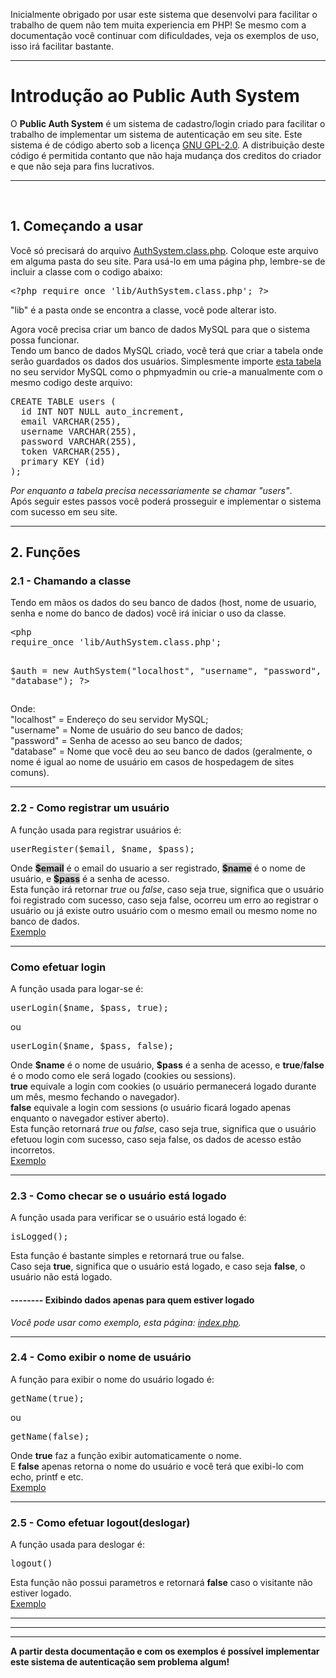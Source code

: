 Inicialmente obrigado por usar este sistema que desenvolvi para facilitar o trabalho de quem não tem muita experiencia em PHP!
Se mesmo com a documentação você continuar com dificuldades, veja os exemplos de uso, isso irá facilitar bastante.

---------------------------------------------------------
<h1>Introdução ao Public Auth System</h1>
O <b>Public Auth System</b> é um sistema de cadastro/login criado para facilitar o trabalho de implementar um sistema de autenticação em seu site. Este sistema é de código aberto sob a licença <a href="http://opensource.org/licenses/GPL-2.0">GNU GPL-2.0</a>. A distribuição deste código é permitida contanto que não haja mudança dos creditos do criador e que não seja para fins lucrativos.
<hr>
<br>
<h2>1. Começando a usar</h2>
Você só precisará do arquivo <a href="https://github.com/DMZK/public-auth-system/blob/master/src/lib/AuthSystem.class.php">AuthSystem.class.php</a>.
Coloque este arquivo em alguma pasta do seu site. Para usá-lo em uma página php, lembre-se de incluir a classe com o codigo abaixo:
<pre>&lt;?php require_once 'lib/AuthSystem.class.php'; ?&gt;</pre>
"lib" é a pasta onde se encontra a classe, você pode alterar isto.
  
Agora você precisa criar um banco de dados MySQL para que o sistema possa funcionar.<br>
Tendo um banco de dados MySQL criado, você terá que criar a tabela onde serão guardados os dados dos usuários. Simplesmente importe <a href="https://github.com/DMZK/public-auth-system/blob/master/src/sql/table.sql">esta tabela</a> no seu servidor MySQL como o phpmyadmin ou crie-a manualmente com o mesmo codigo deste arquivo:
<pre>
CREATE TABLE users (
  id INT NOT NULL auto_increment,
  email VARCHAR(255),
  username VARCHAR(255),
  password VARCHAR(255),
  token VARCHAR(255),
  primary KEY (id)
);
</pre>
<em>Por enquanto a tabela precisa necessariamente se chamar "users"</em>.<br>
Após seguir estes passos você poderá prosseguir e implementar o sistema com sucesso em seu site.
<hr>

<h2>2. Funções</h2>
<h3>2.1 - Chamando a classe</h3>
Tendo em mãos os dados do seu banco de dados (host, nome de usuario, senha e nome do banco de dados) você irá iniciar o uso da classe.
<pre>
&lt;php
require_once 'lib/AuthSystem.class.php';

$auth = new AuthSystem("localhost", "username", "password", "database");
?&gt;
</pre>
Onde: <br>
"localhost" = Endereço do seu servidor MySQL;<br>
"username" = Nome de usuário do seu banco de dados;<br>
"password" = Senha de acesso ao seu banco de dados;<br>
"database" = Nome que você deu ao seu banco de dados (geralmente, o nome é igual ao nome de usuário em casos de hospedagem de sites comuns).<br><hr>
<h3>2.2 - Como registrar um usuário</h3>
A função usada para registrar usuários é:
<pre>userRegister($email, $name, $pass); </pre>
Onde <b style="background:rgba(0,0,0,0.2)">$email</b> é o email do usuario a ser registrado, <b style="background:rgba(0,0,0,0.2)">$name</b> é o nome de usuário, e <b style="background:rgba(0,0,0,0.2)">$pass</b> é a senha de acesso.<br>Esta função irá retornar <i>true</i> ou <i>false</i>, caso seja true, significa que o usuário foi registrado com sucesso, caso seja false, ocorreu um erro ao registrar o usuário ou já existe outro usuário com o mesmo email ou mesmo nome no banco de dados.<br>
<a href="https://github.com/DMZK/public-auth-system/blob/master/examples/register.php">Exemplo</a><br>
<hr>
<h3>Como efetuar login</h3>
A função usada para logar-se é:
<pre>userLogin($name, $pass, true);</pre>ou<pre>userLogin($name, $pass, false);</pre>
Onde <b>$name</b> é o nome de usuário, <b>$pass</b> é a senha de acesso, e <b>true</b>/<b>false</b> é o modo como ele será logado (cookies ou sessions).<br><b>true</b> equivale a login com cookies (o usuário permanecerá logado durante um mês, mesmo fechando o navegador).<br><b>false</b> equivale a login com sessions (o usuário ficará logado apenas enquanto o navegador estiver aberto).<br>
Esta função retornará <i>true</i> ou <i>false</i>, caso seja true, significa que o usuário efetuou login com sucesso, caso seja false, os dados de acesso estão incorretos.<br>
<a href="https://github.com/DMZK/public-auth-system/blob/master/examples/login.php">Exemplo</a><br>
<hr>
<h3>2.3 - Como checar se o usuário está logado</h3>
A função usada para verificar se o usuário está logado é:
<pre>isLogged();</pre>
Esta função é bastante simples e retornará true ou false.<br>Caso seja <b>true</b>, significa que o usuário está logado, e caso seja <b>false</b>, o usuário não está logado.
<h4>-------- Exibindo dados apenas para quem estiver logado</h4>
<em>Você pode usar como exemplo, esta página: <a href="https://github.com/DMZK/public-auth-system/blob/master/examples/index.php">index.php</a>.</em><br>
<hr>
<h3>2.4 - Como exibir o nome de usuário</h3>
A função para exibir o nome do usuário logado é:
<pre>getName(true);</pre>ou<pre>getName(false);</pre>
Onde <b>true</b> faz a função exibir automaticamente o nome.<br>E <b>false</b> apenas retorna o nome do usuário e você terá que exibi-lo com echo, printf e etc.<br>
<a href="https://github.com/DMZK/public-auth-system/blob/master/examples/index.php">Exemplo</a><br>
<hr>
<h3>2.5 - Como efetuar logout(deslogar)</h3>
A função usada para deslogar é:
<pre>logout()</pre>
Esta função não possui parametros e retornará <b>false</b> caso o visitante não estiver logado.<br>
<a href="https://github.com/DMZK/public-auth-system/blob/master/examples/sair.php">Exemplo</a><br>
<hr><hr><hr>
<b>A partir desta documentação e com os exemplos é possível implementar este sistema de autenticação sem problema algum!</b>
